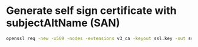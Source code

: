 # Generate self sign certificate with subjectAltName (SAN)

```sh
openssl req -new -x509 -nodes -extensions v3_ca -keyout ssl.key -out ssl.crt -days 365 -config openssl.cnf
```
